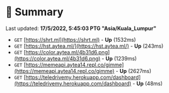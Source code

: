 # 📖 Summary
Last updated: **17/5/2022, 5:45:03 PTG "Asia/Kuala_Lumpur"**

- `GET` [https://shrt.ml](https://shrt.ml) - **Up** (1532ms)
- `GET` [https://hst.aytea.ml/](https://hst.aytea.ml/) - **Up** (243ms)
- `GET` [https://color.aytea.ml/4b31d6.png](https://color.aytea.ml/4b31d6.png) - **Up** (1239ms)
- `GET` [https://memeapi.aytea14.repl.co/gimme](https://memeapi.aytea14.repl.co/gimme) - **Up** (2627ms)
- `GET` [https://teledrivemy.herokuapp.com/dashboard](https://teledrivemy.herokuapp.com/dashboard) - **Up** (48ms)

